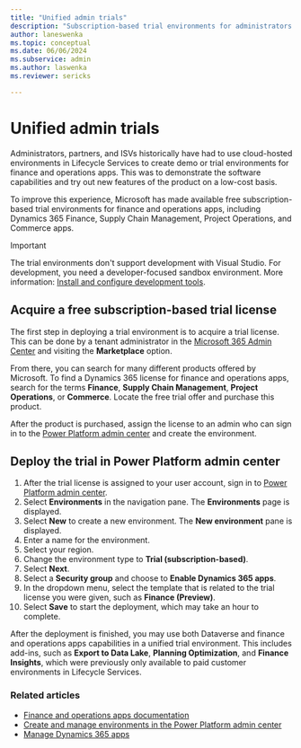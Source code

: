 ```yaml
---
title: "Unified admin trials"
description: "Subscription-based trial environments for administrators of finance and operations apps."
author: laneswenka
ms.topic: conceptual
ms.date: 06/06/2024
ms.subservice: admin
ms.author: laswenka
ms.reviewer: sericks

---
```


# Unified admin trials

Administrators, partners, and ISVs historically have had to use cloud-hosted environments in Lifecycle Services to create demo or trial environments for finance and operations apps. This was to demonstrate the software capabilities and try out new features of the product on a low-cost basis.

To improve this experience, Microsoft has made available free subscription-based trial environments for finance and operations apps, including Dynamics 365 Finance, Supply Chain Management, Project Operations, and Commerce apps.

> [!IMPORTANT]
> The trial environments don't support development with Visual Studio. For development, you need a developer-focused sandbox environment. More information: [Install and configure development tools](/power-platform/developer/unified-experience/finance-operations-install-config-tools).

## Acquire a free subscription-based trial license

The first step in deploying a trial environment is to acquire a trial license.  This can be done by a tenant administrator in the [Microsoft 365 Admin Center](https://admin.microsoft.com/) and visiting the **Marketplace** option.  

From there, you can search for many different products offered by Microsoft.  To find a Dynamics 365 license for finance and operations apps, search for the terms **Finance**, **Supply Chain Management**, **Project Operations**, or **Commerce**.  Locate the free trial offer and purchase this product.

After the product is purchased, assign the license to an admin who can sign in to the [Power Platform admin center](https://admin.powerplatform.microsoft.com) and create the environment.

## Deploy the trial in Power Platform admin center

1. After the trial license is assigned to your user account, sign in to [Power Platform admin center](https://admin.powerplatform.microsoft.com).
1. Select **Environments** in the navigation pane. The **Environments** page is displayed.
1. Select **New** to create a new environment. The **New environment** pane is displayed.
1. Enter a name for the environment.
1. Select your region.
1. Change the environment type to **Trial (subscription-based)**.
1. Select **Next**.
1. Select a **Security group** and choose to **Enable Dynamics 365 apps**.
1. In the dropdown menu, select the template that is related to the trial license you were given, such as **Finance (Preview)**.
1. Select **Save** to start the deployment, which may take an hour to complete.  

After the deployment is finished, you may use both Dataverse and finance and operations apps capabilities in a unified trial environment. This includes add-ins, such as **Export to Data Lake**, **Planning Optimization**, and **Finance Insights**, which were previously only available to paid customer environments in Lifecycle Services.

### Related articles

- [Finance and operations apps documentation](/dynamics365/fin-ops-core/fin-ops/)
- [Create and manage environments in the Power Platform admin center](/power-platform/admin/create-environment)
- [Manage Dynamics 365 apps](/power-platform/admin/manage-apps)
